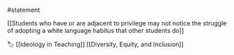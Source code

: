 #statement 

[[Students who have or are adjacent to privilege may not notice the struggle of adopting a white language habitus that other students do]]

🏷 [[Ideology in Teaching]] [[Diversity, Equity, and Inclusion]] 